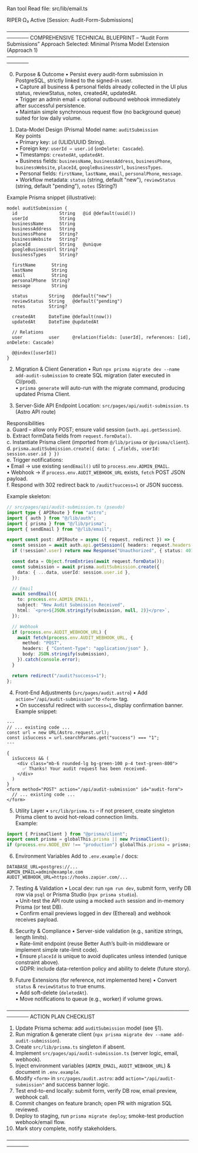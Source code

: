 Ran tool
Read file: src/lib/email.ts

RIPER·Ω₃ Active [Session: Audit-Form-Submissions]

────────────────────────────────────────────────────────
COMPREHENSIVE TECHNICAL BLUEPRINT – “Audit Form Submissions”
Approach Selected: Minimal Prisma Model Extension (Approach 1)
────────────────────────────────────────────────────────

0. Purpose & Outcome
   • Persist every audit-form submission in PostgreSQL, strictly linked to the signed-in user.  
   • Capture all business & personal fields already collected in the UI plus status, reviewStatus, notes, createdAt, updatedAt.  
   • Trigger an admin email + optional outbound webhook immediately after successful persistence.  
   • Maintain simple synchronous request flow (no background queue) suited for low daily volume.

1. Data-Model Design (Prisma)
   Model name: `auditSubmission`  
   Key points  
   • Primary key: `id` (ULID/UUID String).  
   • Foreign key: `userId → user.id` (`onDelete: Cascade`).  
   • Timestamps: `createdAt`, `updatedAt`.  
   • Business fields: `businessName`, `businessAddress`, `businessPhone`, `businessWebsite`, `placeId`, `googleBusinessUrl`, `businessTypes`.  
   • Personal fields: `firstName`, `lastName`, `email`, `personalPhone`, `message`.  
   • Workflow metadata: `status` (string, default "new"), `reviewStatus` (string, default "pending"), `notes` (String?)

Example Prisma snippet (illustrative):

```prisma
model auditSubmission {
  id                String   @id @default(uuid())
  userId            String
  businessName      String
  businessAddress   String
  businessPhone     String?
  businessWebsite   String?
  placeId           String   @unique
  googleBusinessUrl String?
  businessTypes     String?

  firstName      String
  lastName       String
  email          String
  personalPhone  String?
  message        String

  status        String   @default("new")
  reviewStatus  String   @default("pending")
  notes         String?

  createdAt     DateTime @default(now())
  updatedAt     DateTime @updatedAt

  // Relations
  user          user     @relation(fields: [userId], references: [id], onDelete: Cascade)

  @@index([userId])
}
```

2. Migration & Client Generation
   • Run `npx prisma migrate dev --name add-audit-submission` to create SQL migration (later executed in CI/prod).  
   • `prisma generate` will auto-run with the migrate command, producing updated Prisma Client.

3. Server-Side API Endpoint
   Location: `src/pages/api/audit-submission.ts` (Astro API route)

Responsibilities  
a. Guard – allow only POST; ensure valid session (`auth.api.getSession`).  
b. Extract formData fields from `request.formData()`.  
c. Instantiate Prisma client (imported from `@/lib/prisma` or `@prisma/client`).  
d. `prisma.auditSubmission.create({ data: { …fields, userId: session.user.id } })`  
e. Trigger notifications:  
 • Email → use existing `sendEmail()` util to `process.env.ADMIN_EMAIL`.  
 • Webhook → if `process.env.AUDIT_WEBHOOK_URL` exists, `fetch` POST JSON payload.  
f. Respond with 302 redirect back to `/audit?success=1` or JSON success.

Example skeleton:

```ts
// src/pages/api/audit-submission.ts (pseudo)
import type { APIRoute } from "astro";
import { auth } from "@/lib/auth";
import { prisma } from "@/lib/prisma";
import { sendEmail } from "@/lib/email";

export const post: APIRoute = async ({ request, redirect }) => {
  const session = await auth.api.getSession({ headers: request.headers });
  if (!session?.user) return new Response("Unauthorized", { status: 401 });

  const data = Object.fromEntries(await request.formData());
  const submission = await prisma.auditSubmission.create({
    data: { ...data, userId: session.user.id },
  });

  // Email
  await sendEmail({
    to: process.env.ADMIN_EMAIL!,
    subject: "New Audit Submission Received",
    html: `<pre>${JSON.stringify(submission, null, 2)}</pre>`,
  });

  // Webhook
  if (process.env.AUDIT_WEBHOOK_URL) {
    await fetch(process.env.AUDIT_WEBHOOK_URL, {
      method: "POST",
      headers: { "Content-Type": "application/json" },
      body: JSON.stringify(submission),
    }).catch(console.error);
  }

  return redirect("/audit?success=1");
};
```

4. Front-End Adjustments (`src/pages/audit.astro`)
   • Add `action="/api/audit-submission"` to `<form>` tag.  
   • On successful redirect with `success=1`, display confirmation banner.  
   Example snippet:

```astro
---
// ... existing code ...
const url = new URL(Astro.request.url);
const isSuccess = url.searchParams.get("success") === "1";
---

{
  isSuccess && (
    <div class="mb-6 rounded-lg bg-green-100 p-4 text-green-800">
      ✅ Thanks! Your audit request has been received.
    </div>
  )
}
<form method="POST" action="/api/audit-submission" id="audit-form">
  // ... existing code ...
</form>
```

5. Utility Layer
   • `src/lib/prisma.ts` – if not present, create singleton Prisma client to avoid hot-reload connection limits.  
   Example:

```ts
import { PrismaClient } from "@prisma/client";
export const prisma = globalThis.prisma || new PrismaClient();
if (process.env.NODE_ENV !== "production") globalThis.prisma = prisma;
```

6. Environment Variables
   Add to `.env.example` / docs:

```
DATABASE_URL=postgres://...
ADMIN_EMAIL=admin@example.com
AUDIT_WEBHOOK_URL=https://hooks.zapier.com/...
```

7. Testing & Validation
   • Local dev: run `npm run dev`, submit form, verify DB row via `psql` or Prisma Studio (`npx prisma studio`).  
   • Unit-test the API route using a mocked `auth` session and in-memory Prisma (or test DB).  
   • Confirm email previews logged in dev (Ethereal) and webhook receives payload.

8. Security & Compliance
   • Server-side validation (e.g., sanitize strings, length limits).  
   • Rate-limit endpoint (reuse Better Auth’s built-in middleware or implement simple rate-limit code).  
   • Ensure `placeId` is unique to avoid duplicates unless intended (unique constraint above).  
   • GDPR: include data-retention policy and ability to delete (future story).

9. Future Extensions (for reference, not implemented here)
   • Convert `status` & `reviewStatus` to true enums.  
   • Add soft-delete (`deletedAt`).  
   • Move notifications to queue (e.g., worker) if volume grows.

────────────────────────────────────────────────────────
ACTION PLAN CHECKLIST

1. Update Prisma schema: add `auditSubmission` model (see §1).
2. Run migration & generate client (`npx prisma migrate dev --name add-audit-submission`).
3. Create `src/lib/prisma.ts` singleton if absent.
4. Implement `src/pages/api/audit-submission.ts` (server logic, email, webhook).
5. Inject environment variables (`ADMIN_EMAIL`, `AUDIT_WEBHOOK_URL`) & document in `.env.example`.
6. Modify `<form>` in `src/pages/audit.astro`: add `action="/api/audit-submission"` and success banner logic.
7. Test end-to-end locally: submit form, verify DB row, email preview, webhook call.
8. Commit changes on feature branch; open PR with migration SQL reviewed.
9. Deploy to staging, run `prisma migrate deploy`; smoke-test production webhook/email flow.
10. Mark story complete, notify stakeholders.

<!-- README_SNIPPET_START
### Feature – Audit Form Submissions
Each audit request is now securely stored in the database and linked to the user who submitted it. Admins receive instant email notifications and can pipe submissions to any system via a configurable webhook URL.
README_SNIPPET_END -->

────────────────────────────────────────────────────────
